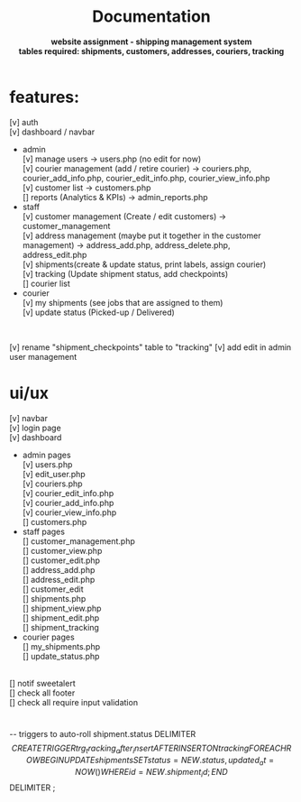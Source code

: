 <div align="center">
  <h1>Documentation</h1>
  <strong>website assignment - shipping management system</strong><br>
  <strong>tables required: shipments, customers, addresses, couriers, tracking</strong>
</div>
<br>

# features:
[v] auth  <br>
[v] dashboard / navbar <br>
- admin <br>
[v] manage users -> users.php (no edit for now)<br>
[v] courier management (add / retire courier) ->  couriers.php, courier_add_info.php, courier_edit_info.php, courier_view_info.php<br>
[v] customer list -> customers.php<br>
[] reports (Analytics & KPIs) -> admin_reports.php<br>
- staff <br>
[v] customer management (Create / edit customers) -> customer_management<br>
[v] address management (maybe put it together in the customer management) -> address_add.php, address_delete.php, address_edit.php<br>
[v] shipments(create & update status, print labels, assign courier) <br>
[v] tracking (Update shipment status, add checkpoints) <br>
[] courier list <br>
- courier <br>
[v] my shipments (see jobs that are assigned to them)<br>
[v] update status (Picked-up / Delivered) <br>
<br>

[v] rename "shipment_checkpoints" table to "tracking"
[v] add edit in admin user management

# ui/ux
[v] navbar <br >
[v] login page <br>
[v] dashboard <br>
- admin pages <br>
[v] users.php <br>
[v] edit_user.php <br>
[v] couriers.php <br>
[v] courier_edit_info.php <br>
[v] courier_add_info.php <br>
[v] courier_view_info.php <br>
[] customers.php <br>
- staff pages <br>
[] customer_management.php <br>
[] customer_view.php <br>
[] customer_edit.php <br>
[] address_add.php <br>
[] address_edit.php <br>
[] customer_edit <br>
[] shipments.php <br>
[] shipment_view.php <br>
[] shipment_edit.php <br>
[] shipment_tracking <br>
- courier pages <br>
[] my_shipments.php <br>
[] update_status.php <br>
<br>
[] notif sweetalert <br>
[] check all footer <br>
[] check all require input validation <br>


#

-- triggers to auto-roll shipment.status
DELIMITER $$
CREATE TRIGGER trg_tracking_after_insert
AFTER INSERT ON tracking
FOR EACH ROW
BEGIN
    UPDATE shipments
    SET status = NEW.status,
        updated_at = NOW()
    WHERE id = NEW.shipment_id;
END$$
DELIMITER ;
